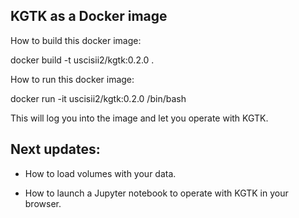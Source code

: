 ## KGTK as a Docker image

How to build this docker image:

docker build -t uscisii2/kgtk:0.2.0 .


How to run this docker image:

docker run -it uscisii2/kgtk:0.2.0 /bin/bash

This will log you into the image and let you operate with KGTK.


## Next updates:

- How to load volumes with your data.

- How to launch a Jupyter notebook to operate with KGTK in your browser.

